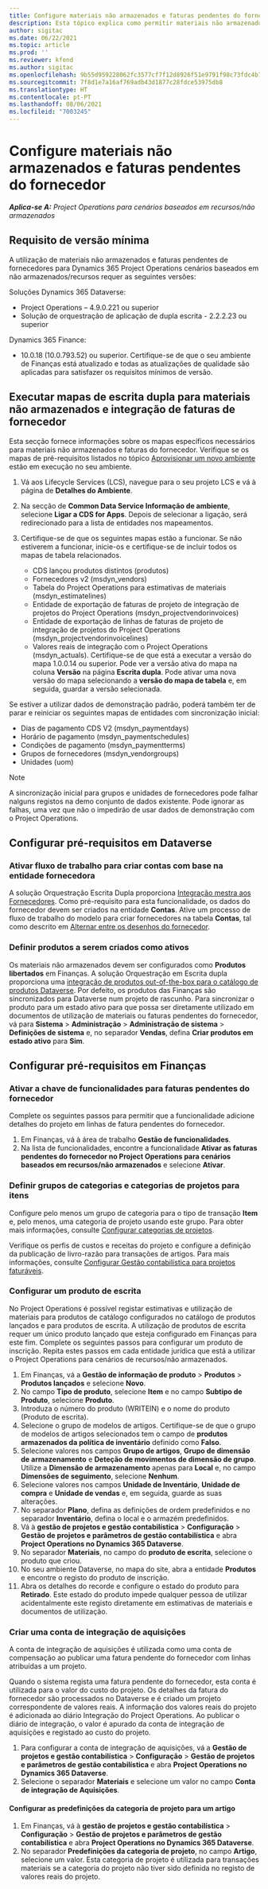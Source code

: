 ```yaml
---
title: Configure materiais não armazenados e faturas pendentes do fornecedor
description: Esta tópico explica como permitir materiais não armazenados e faturas pendentes do fornecedor.
author: sigitac
ms.date: 06/22/2021
ms.topic: article
ms.prod: ''
ms.reviewer: kfend
ms.author: sigitac
ms.openlocfilehash: 9b55d959228062fc3577cf7f12d8926f51e9791f98c73fdc4b78251312a8a77a
ms.sourcegitcommit: 7f8d1e7a16af769adb43d1877c28fdce53975db8
ms.translationtype: HT
ms.contentlocale: pt-PT
ms.lasthandoff: 08/06/2021
ms.locfileid: "7003245"
---
```

# <a name="configure-non-stocked-materials-and-pending-vendor-invoices"></a>Configure materiais não armazenados e faturas pendentes do fornecedor

_**Aplica-se A:** Project Operations para cenários baseados em recursos/não armazenados_

## <a name="minimum-version-requirement"></a>Requisito de versão mínima

A utilização de materiais não armazenados e faturas pendentes de fornecedores para Dynamics 365 Project Operations cenários baseados em não armazenados/recursos requer as seguintes versões:

Soluções Dynamics 365 Dataverse:

- Project Operations – 4.9.0.221 ou superior
- Solução de orquestração de aplicação de dupla escrita - 2.2.2.23 ou superior

Dynamics 365 Finance:
- 10.0.18 (10.0.793.52) ou superior. Certifique-se de que o seu ambiente de Finanças está atualizado e todas as atualizações de qualidade são aplicadas para satisfazer os requisitos mínimos de versão.

## <a name="run-dual-write-maps-for-non-stocked-materials-and-vendor-invoice-integration"></a>Executar mapas de escrita dupla para materiais não armazenados e integração de faturas de fornecedor

Esta secção fornece informações sobre os mapas específicos necessários para materiais não armazenados e faturas do fornecedor. Verifique se os mapas de pré-requisitos listados no tópico [Aprovisionar um novo ambiente](../environment/resource-provision-new-environment.md#run-project-operations-dual-write-maps) estão em execução no seu ambiente.

1. Vá aos Lifecycle Services (LCS), navegue para o seu projeto LCS e vá à página de **Detalhes do Ambiente**.
2. Na secção de **Common Data Service Informação de ambiente**, selecione **Ligar a CDS for Apps**. Depois de selecionar a ligação, será redirecionado para a lista de entidades nos mapeamentos.
3. Certifique-se de que os seguintes mapas estão a funcionar. Se não estiverem a funcionar, inicie-os e certifique-se de incluir todos os mapas de tabela relacionados.

    - CDS lançou produtos distintos (produtos)
    - Fornecedores v2 (msdyn_vendors)
    - Tabela do Project Operations para estimativas de materiais (msdyn_estimatelines)
    - Entidade de exportação de faturas de projeto de integração de projetos do Project Operations (msdyn_projectvendorinvoices)
    - Entidade de exportação de linhas de faturas de projeto de integração de projetos do Project Operations (msdyn_projectvendorinvoicelines)
    - Valores reais de integração com o Project Operations (msdyn_actuals). Certifique-se de que está a executar a versão do mapa 1.0.0.14 ou superior. Pode ver a versão ativa do mapa na coluna **Versão** na página **Escrita dupla**. Pode ativar uma nova versão do mapa selecionando a **versão do mapa de tabela** e, em seguida, guardar a versão selecionada.

Se estiver a utilizar dados de demonstração padrão, poderá também ter de parar e reiniciar os seguintes mapas de entidades com sincronização inicial:
  - Dias de pagamento CDS V2 (msdyn_paymentdays)
  - Horário de pagamento (msdyn_paymentschedules)
  - Condições de pagamento (msdyn_paymentterms)
  - Grupos de fornecedores (msdyn_vendorgroups)
  - Unidades (uom)

> [!NOTE]
> A sincronização inicial para grupos e unidades de fornecedores pode falhar nalguns registos na demo conjunto de dados existente. Pode ignorar as falhas, uma vez que não o impedirão de usar dados de demonstração com o Project Operations.

## <a name="configure-prerequisites-in-dataverse"></a>Configurar pré-requisitos em Dataverse

### <a name="activate-workflow-to-create-accounts-based-on-vendor-entity"></a>Ativar fluxo de trabalho para criar contas com base na entidade fornecedora

A solução Orquestração Escrita Dupla proporciona [Integração mestra aos Fornecedores](/dynamics365/fin-ops-core/dev-itpro/data-entities/dual-write/vendor-mapping). Como pré-requisito para esta funcionalidade, os dados do fornecedor devem ser criados na entidade **Contas**. Ative um processo de fluxo de trabalho do modelo para criar fornecedores na tabela **Contas**, tal como descrito em [Alternar entre os desenhos do fornecedor](/dynamics365/fin-ops-core/dev-itpro/data-entities/dual-write/vendor-switch).

### <a name="set-products-to-be-created-as-active"></a>Definir produtos a serem criados como ativos

Os materiais não armazenados devem ser configurados como **Produtos libertados** em Finanças. A solução Orquestração em Escrita dupla proporciona uma [integração de produtos out-of-the-box para o catálogo de produtos Dataverse](/dynamics365/fin-ops-core/dev-itpro/data-entities/dual-write/product-mapping). Por defeito, os produtos das Finanças são sincronizados para Dataverse num projeto de rascunho. Para sincronizar o produto para um estado ativo para que possa ser diretamente utilizado em documentos de utilização de materiais ou faturas pendentes do fornecedor, vá para **Sistema** > **Administração** > **Administração de sistema** > **Definições de sistema** e, no separador **Vendas**, defina **Criar produtos em estado ativo** para **Sim**.

## <a name="configure-prerequisites-in-finance"></a>Configurar pré-requisitos em Finanças

### <a name="enable-the-feature-key-for-pending-vendor-invoices"></a>Ativar a chave de funcionalidades para faturas pendentes do fornecedor

Complete os seguintes passos para permitir que a funcionalidade adicione detalhes do projeto em linhas de fatura pendentes do fornecedor.

1. Em Finanças, vá à área de trabalho **Gestão de funcionalidades**.
2. Na lista de funcionalidades, encontre a funcionalidade **Ativar as faturas pendentes do fornecedor no Project Operations para cenários baseados em recursos/não armazenados** e selecione **Ativar**.

### <a name="define-category-groups-and-project-categories-for-items"></a>Definir grupos de categorias e categorias de projetos para itens

Configure pelo menos um grupo de categoria para o tipo de transação **Item** e, pelo menos, uma categoria de projeto usando este grupo. Para obter mais informações, consulte [Configurar categorias de projetos](../project-accounting/configure-project-categories.md#category-groups).

Verifique os perfis de custos e receitas do projeto e configure a definição da publicação de livro-razão para transações de artigos. Para mais informações, consulte [Configurar Gestão contabilística para projetos faturáveis](../project-accounting/configure-accounting-billable-projects.md).

### <a name="set-up-a-write-in-product"></a>Configurar um produto de escrita

No Project Operations é possível registar estimativas e utilização de materiais para produtos de catálogo configurados no catálogo de produtos lançados e para produtos de escrita. A utilização de produtos de escrita requer um único produto lançado que esteja configurado em Finanças para este fim. Complete os seguintes passos para configurar um produto de inscrição. Repita estes passos em cada entidade jurídica que está a utilizar o Project Operations para cenários de recursos/não armazenados.

1. Em Finanças, vá a **Gestão de informação de produto** > **Produtos** > **Produtos lançados** e selecione **Novo**.
2. No campo **Tipo de produto**, selecione **Item** e no campo **Subtipo de Produto**, selecione **Produto**.
3. Introduza o número do produto (WRITEIN) e o nome do produto (Produto de escrita).
4. Selecione o grupo de modelos de artigos. Certifique-se de que o grupo de modelos de artigos selecionados tem o campo de **produtos armazenados da política de inventário** definido como **Falso**.
5. Selecione valores nos campos **Grupo de artigos**, **Grupo de dimensão de armazenamento** e **Deteção de movimentos de dimensão de grupo**. Utilize a **Dimensão de armazenamento** apenas para **Local** e, no campo **Dimensões de seguimento**, selecione **Nenhum**.
6. Selecione valores nos campos **Unidade de Inventário**, **Unidade de compra** e **Unidade de vendas** e, em seguida, guarde as suas alterações.
7. No separador **Plano**, defina as definições de ordem predefinidos e no separador **Inventário**, defina o local e o armazém predefinidos.
8. Vá à **gestão de projetos e gestão contabilística** > **Configuração** > **Gestão de projetos e parâmetros de gestão contabilística** e abra **Project Operations no Dynamics 365 Dataverse**. 
9. No separador **Materiais**, no campo do **produto de escrita**, selecione o produto que criou.
10. No seu ambiente Dataverse, no mapa do site, abra a entidade **Produtos** e encontre o registo do produto de inscrição. 
11. Abra os detalhes do recorde e configure o estado do produto para **Retirado**. Este estado do produto impede qualquer pessoa de utilizar acidentalmente este registo diretamente em estimativas de materiais e documentos de utilização.

### <a name="set-up-a-procurement-integration-account"></a>Criar uma conta de integração de aquisições

A conta de integração de aquisições é utilizada como uma conta de compensação ao publicar uma fatura pendente do fornecedor com linhas atribuídas a um projeto.

Quando o sistema regista uma fatura pendente do fornecedor, esta conta é utilizada para o valor do custo do projeto. Os detalhes da fatura do fornecedor são processados no Dataverse e é criado um projeto correspondente de valores reais. A informação dos valores reais do projeto é adicionada ao diário Integração do Project Operations. Ao publicar o diário de integração, o valor é apurado da conta de integração de aquisições e registado ao custo do projeto.

1. Para configurar a conta de integração de aquisições, vá a **Gestão de projetos e gestão contabilística** > **Configuração** > **Gestão de projetos e parâmetros de gestão contabilística** e abra **Project Operations no Dynamics 365 Dataverse**. 
2. Selecione o separador **Materiais** e selecione um valor no campo **Conta de integração de Aquisições**.

#### <a name="set-up-project-category-defaults-for-an-item"></a>Configurar as predefinições da categoria de projeto para um artigo

1. Em Finanças, vá à **gestão de projetos e gestão contabilística** > **Configuração** > **Gestão de projetos e parâmetros de gestão contabilística** e abra **Project Operations no Dynamics 365 Dataverse**. 
2. No separador **Predefinições da categoria de projeto**, no campo **Artigo**, selecione um valor. Esta categoria de projeto é utilizada para transações materiais se a categoria do projeto não tiver sido definida no registo de valores reais do projeto.
